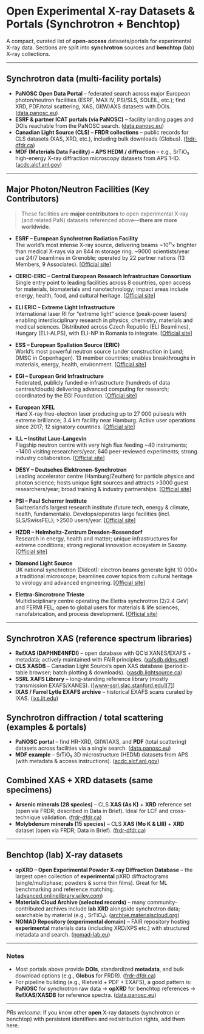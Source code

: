 # Open Experimental X-ray Datasets & Portals (Synchrotron + Benchtop)

A compact, curated list of **open-access** datasets/portals for experimental X-ray data.
Sections are split into **synchrotron** sources and **benchtop** (lab) X-ray collections.

---

## Synchrotron data (multi-facility portals)

* **PaNOSC Open Data Portal** – federated search across major European photon/neutron facilities (ESRF, MAX IV, PSI/SLS, SOLEIL, etc.); find XRD, PDF/total scattering, XAS, GI(W)AXS datasets with DOIs. ([data.panosc.eu][1])
* **ESRF & partner ICAT portals (via PaNOSC)** – facility landing pages and DOIs reachable from the PaNOSC search. ([data.panosc.eu][1])
* **Canadian Light Source (CLS) – FRDR collections** – public records for CLS datasets (XAS, XRD, etc.), including bulk downloads (Globus). ([frdr-dfdr.ca][3])
* **MDF (Materials Data Facility) – APS HEDM / diffraction** – e.g., SrTiO₃ high-energy X-ray diffraction microscopy datasets from APS 1-ID. ([acdc.alcf.anl.gov][4])

---

## Major Photon/Neutron Facilities (Key Contributors)

> These facilities are **major contributors** to open experimental X-ray (and related PaN) datasets referenced above—**there are more worldwide**.

- **ESRF – European Synchrotron Radiation Facility**  
  The world’s most intense X-ray source, delivering beams ~10¹¹× brighter than medical X-rays via an 844 m storage ring. ~9000 scientists/year use 24/7 beamlines in Grenoble; operated by 22 partner nations (13 Members, 9 Associates). [[Official site][14]]

- **CERIC-ERIC – Central European Research Infrastructure Consortium**  
  Single entry point to leading facilities across 8 countries, open access for materials, biomaterials and nanotechnology; impact areas include energy, health, food, and cultural heritage. [[Official site][15]]

- **ELI ERIC – Extreme Light Infrastructure**  
  International laser RI for “extreme light” science (peak-power lasers) enabling interdisciplinary research in physics, chemistry, materials and medical sciences. Distributed across Czech Republic (ELI Beamlines), Hungary (ELI-ALPS), with ELI-NP in Romania to integrate. [[Official site][16]]

- **ESS – European Spallation Source (ERIC)**  
  World’s most powerful neutron source (under construction in Lund; DMSC in Copenhagen). 13 member countries; enables breakthroughs in materials, energy, health, environment. [[Official site][17]]

- **EGI – European Grid Infrastructure**  
  Federated, publicly funded e-infrastructure (hundreds of data centres/clouds) delivering advanced computing for research; coordinated by the EGI Foundation. [[Official site][18]]

- **European XFEL**  
  Hard X-ray free-electron laser producing up to 27 000 pulses/s with extreme brilliance; 3.4 km facility near Hamburg. Active user operations since 2017; 12 signatory countries. [[Official site][19]]

- **ILL – Institut Laue-Langevin**  
  Flagship neutron centre with very high flux feeding ~40 instruments; ~1400 visiting researchers/year, 640 peer-reviewed experiments; strong industry collaboration. [[Official site][20]]

- **DESY – Deutsches Elektronen-Synchrotron**  
  Leading accelerator centre (Hamburg/Zeuthen) for particle physics and photon science; hosts unique light sources and attracts >3000 guest researchers/year; broad training & industry partnerships. [[Official site][21]]

- **PSI – Paul Scherrer Institute**  
  Switzerland’s largest research institute (future tech, energy & climate, health, fundamentals). Develops/operates large facilities (incl. SLS/SwissFEL); >2500 users/year. [[Official site][22]]

- **HZDR – Helmholtz-Zentrum Dresden-Rossendorf**  
  Research in energy, health and matter; unique infrastructures for extreme conditions; strong regional innovation ecosystem in Saxony. [[Official site][23]]

- **Diamond Light Source**  
  UK national synchrotron (Didcot): electron beams generate light 10 000× a traditional microscope; beamlines cover topics from cultural heritage to virology and advanced engineering. [[Official site][24]]

- **Elettra-Sincrotrone Trieste**  
  Multidisciplinary centre operating the Elettra synchrotron (2/2.4 GeV) and FERMI FEL; open to global users for materials & life sciences, nanofabrication, and process development. [[Official site][25]]

---

[14]: https://www.esrf.fr "ESRF – Official site"
[15]: https://www.ceric-eric.eu "CERIC-ERIC – Official site"
[16]: https://eli-laser.eu "ELI ERIC – Official site"
[17]: https://europeanspallationsource.se "ESS – Official site"
[18]: https://www.egi.eu "EGI – Official site"
[19]: https://www.xfel.eu "European XFEL – Official site"
[20]: https://www.ill.eu "ILL – Official site"
[21]: https://www.desy.de "DESY – Official site"
[22]: https://www.psi.ch "PSI – Official site"
[23]: https://www.hzdr.de "HZDR – Official site"
[24]: https://www.diamond.ac.uk "Diamond Light Source – Official site"
[25]: https://www.elettra.eu "Elettra – Official site"




## Synchrotron XAS (reference spectrum libraries)

* **RefXAS (DAPHNE4NFDI)** – open database with QC’d XANES/EXAFS + metadata; actively maintained with FAIR principles. ([xafsdb.ddns.net][5])
* **CLS XASDB** – Canadian Light Source’s open XAS database (periodic-table browser; batch plotting & downloads). ([xasdb.lightsource.ca][6])
* **SSRL XAFS Library** – long-standing reference library (mostly transmission EXAFS/XANES). ([www-ssrl.slac.stanford.edu][7])
* **IXAS / Farrel Lytle EXAFS archive** – historical EXAFS scans curated by IXAS. ([ixs.iit.edu][8])

## Synchrotron diffraction / total scattering (examples & portals)

* **PaNOSC portal** – find HR-XRD, GI(W)AXS, and **PDF** (total scattering) datasets across facilities via a single search. ([data.panosc.eu][1])
* **MDF example** – SrTiO₃ 3D microstructure (HEDM) datasets from APS (with metadata & access instructions). ([acdc.alcf.anl.gov][4])

## Combined XAS + XRD datasets (same specimens)

* **Arsenic minerals (28 species)** – CLS **XAS (As K)** + **XRD** reference set (open via FRDR; described in Data in Brief). Ideal for LCF and cross-technique validation. ([frdr-dfdr.ca][9])
* **Molybdenum minerals (15 species)** – CLS **XAS (Mo K & LIII)** + **XRD** dataset (open via FRDR; Data in Brief). ([frdr-dfdr.ca][10])

---

## Benchtop (lab) X-ray datasets

* **opXRD – Open Experimental Powder X-ray Diffraction Database** – the largest open collection of **experimental** pXRD diffractograms (single/multiphase; powders & some thin films). Great for ML benchmarking and reference matching. ([advanced.onlinelibrary.wiley.com][11])
* **Materials Cloud Archive (selected records)** – many community-contributed archives include **lab XRD** alongside synchrotron data; searchable by material (e.g., SrTiO₃). ([archive.materialscloud.org][12])
* **NOMAD Repository (experimental domain)** – FAIR repository hosting **experimental** materials data (including XRD/XPS etc.) with structured metadata and search. ([nomad-lab.eu][13])

---

### Notes

* Most portals above provide **DOIs**, standardized **metadata**, and bulk download options (e.g., **Globus** for FRDR). ([frdr-dfdr.ca][3])
* For pipeline building (e.g., Rietveld + PDF + EXAFS), a good pattern is: **PaNOSC** for synchrotron raw data → **opXRD** for benchtop references → **RefXAS/XASDB** for reference spectra. ([data.panosc.eu][1])

---

*PRs welcome:* If you know other **open** X-ray datasets (synchrotron or benchtop) with persistent identifiers and redistribution rights, add them here.

[1]: https://data.panosc.eu/?utm_source=chatgpt.com "Open Data Portal · PaNOSC"
[2]: https://www.youtube.com/watch?v=mawSWk1ZHrU&utm_source=chatgpt.com "The RefXAS database: Current Status and Future Plans ..."
[3]: https://www.frdr-dfdr.ca/repo/dataset/3b13c7b1-8845-45d6-b1e9-1c4613205461?utm_source=chatgpt.com "Canadian Light Source XAS Database Data | FRDR-DFDR"
[4]: https://acdc.alcf.anl.gov/mdf/detail/12b54dfc-0584-4665-9a56-595ec6dcac85-1.0/?utm_source=chatgpt.com "Grain Growth Study of SrTiO3: 3D Microstructure Datasets ..."
[5]: https://xafsdb.ddns.net/?utm_source=chatgpt.com "RefXAS - Home"
[6]: https://xasdb.lightsource.ca/?utm_source=chatgpt.com "XAS Database"
[7]: https://www-ssrl.slac.stanford.edu/mes/spectra/index.html?utm_source=chatgpt.com "MEIS - Spectra Library"
[8]: https://ixs.iit.edu/database/?utm_source=chatgpt.com "IXAS XAFS database"
[9]: https://www.frdr-dfdr.ca/repo/dataset/019dd0ba-de36-4d92-be04-e560f7ae1abf?utm_source=chatgpt.com "X-ray absorption spectroscopy and X-ray diffraction data for ..."
[10]: https://www.frdr-dfdr.ca/repo/dataset/45a70a9c-3869-4245-a070-1aae83a319c1?utm_source=chatgpt.com "X -ray absorption spectroscopy and X-ray diffraction data ..."
[11]: https://advanced.onlinelibrary.wiley.com/doi/10.1002/aidi.202500044?utm_source=chatgpt.com "opXRD: Open Experimental Powder X‐Ray Diffraction Database"
[12]: https://archive.materialscloud.org/?utm_source=chatgpt.com "Materials Cloud Archive"
[13]: https://nomad-lab.eu/?utm_source=chatgpt.com "NOMAD"
